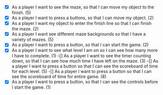 -[X] As a player I want to see the maze, so that I can move my object to the finish. (5)
-[X] As a player I want to press a buttons, so that I can move my object. (2)
-[X] As a player I want my object to enter the finish line so that I can finish the maze. (2)
-[X] As a player I want see different maze backgrounds so that I have a variety of mazes. (5)
-[X] As a player I want to press a button, so that I can start the game. (2)
-[X] As a player I want to see what level I am on so I can see how many more I have to complete. (1)
-[] As a player I want to see the timer counting down, so that I can see how much time I have left on the maze. (3)
-[] As a player I want to press a button so that I can see the scoreboard of time for each level. (5)
-[] As a player I want to press a button so that I can see the scoreboard of time for entire game. (8)
-[X] As a player I want to press a button, so that I can see the controls before I start the game. (1)
